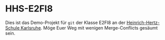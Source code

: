 # HHS-E2FI8

Dies ist das Demo-Projekt für `git` der Klasse E2FI8 an der [Heinrich-Hertz-Schule Karlsruhe](https://www.hhs.karlsruhe.de). Möge Euer Weg mit wenigen Merge-Conflicts gesäumt sein.
